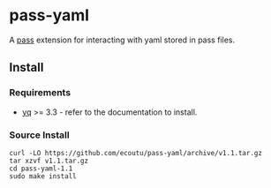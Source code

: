 # pass-yaml

A [pass] extension for interacting with yaml stored in pass files.

## Install

### Requirements

- [yq] >= 3.3 - refer to the documentation to install.

### Source Install

```shell script
curl -LO https://github.com/ecoutu/pass-yaml/archive/v1.1.tar.gz
tar xzvf v1.1.tar.gz
cd pass-yaml-1.1
sudo make install
```

[pass]: https://www.passwordstore.org/
[yq]: https://github.com/mikefarah/yq
